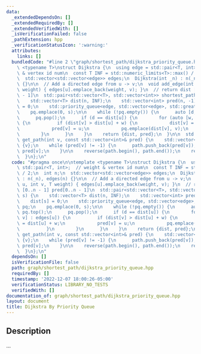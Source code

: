 ```yaml
---
data:
  _extendedDependsOn: []
  _extendedRequiredBy: []
  _extendedVerifiedWith: []
  _isVerificationFailed: false
  _pathExtension: hpp
  _verificationStatusIcon: ':warning:'
  attributes:
    links: []
  bundledCode: "#line 2 \"graph/shortest_path/dijkstra_priority_queue.hpp\"\n\ntemplate\
    \ <typename T>\nstruct Dijkstra {\n  using edge = std::pair<T, int>;  // weight\
    \ & vertex id num\n  const T INF = std::numeric_limits<T>::max() / 2;\n  int n;\n\
    \  std::vector<std::vector<edge>> edges;\n  Dijkstra(int _n) : n(_n), edges(n)\
    \ {}\n\n  // Add a directed edge from u -> v;\n  void add_edge(int u, int v, T\
    \ weight) { edges[u].emplace_back(weight, v); }\n  // return dist [0..n - 1] pred[0..n\
    \ - 1]\n  std::pair<std::vector<T>, std::vector<int>> shortest_paths(int s) {\n\
    \    std::vector<T> dist(n, INF);\n    std::vector<int> pred(n, -1);\n    dist[s]\
    \ = 0;\n    std::priority_queue<edge, std::vector<edge>, std::greater<edge>> pq;\n\
    \    pq.emplace(0, s);\n\n    while (!pq.empty()) {\n      auto [d, u] = pq.top();\n\
    \      pq.pop();\n      if (d == dist[u]) {\n        for (auto [w, v] : edges[u])\
    \ {\n          if (dist[v] > dist[u] + w) {\n            dist[v] = dist[u] + w;\n\
    \            pred[v] = u;\n            pq.emplace(dist[v], v);\n          }\n\
    \        }\n      }\n    }\n    return {dist, pred};\n  }\n\n  std::vector<int>\
    \ get_path(int v, const std::vector<int>& pred) {\n    std::vector<int> path =\
    \ {v};\n    while (pred[v] != -1) {\n      path.push_back(pred[v]);\n      v =\
    \ pred[v];\n    }\n\n    reverse(path.begin(), path.end());\n    return path;\n\
    \  }\n};\n"
  code: "#pragma once\n\ntemplate <typename T>\nstruct Dijkstra {\n  using edge =\
    \ std::pair<T, int>;  // weight & vertex id num\n  const T INF = std::numeric_limits<T>::max()\
    \ / 2;\n  int n;\n  std::vector<std::vector<edge>> edges;\n  Dijkstra(int _n)\
    \ : n(_n), edges(n) {}\n\n  // Add a directed edge from u -> v;\n  void add_edge(int\
    \ u, int v, T weight) { edges[u].emplace_back(weight, v); }\n  // return dist\
    \ [0..n - 1] pred[0..n - 1]\n  std::pair<std::vector<T>, std::vector<int>> shortest_paths(int\
    \ s) {\n    std::vector<T> dist(n, INF);\n    std::vector<int> pred(n, -1);\n\
    \    dist[s] = 0;\n    std::priority_queue<edge, std::vector<edge>, std::greater<edge>>\
    \ pq;\n    pq.emplace(0, s);\n\n    while (!pq.empty()) {\n      auto [d, u] =\
    \ pq.top();\n      pq.pop();\n      if (d == dist[u]) {\n        for (auto [w,\
    \ v] : edges[u]) {\n          if (dist[v] > dist[u] + w) {\n            dist[v]\
    \ = dist[u] + w;\n            pred[v] = u;\n            pq.emplace(dist[v], v);\n\
    \          }\n        }\n      }\n    }\n    return {dist, pred};\n  }\n\n  std::vector<int>\
    \ get_path(int v, const std::vector<int>& pred) {\n    std::vector<int> path =\
    \ {v};\n    while (pred[v] != -1) {\n      path.push_back(pred[v]);\n      v =\
    \ pred[v];\n    }\n\n    reverse(path.begin(), path.end());\n    return path;\n\
    \  }\n};\n"
  dependsOn: []
  isVerificationFile: false
  path: graph/shortest_path/dijkstra_priority_queue.hpp
  requiredBy: []
  timestamp: '2022-12-07 18:00:26-05:00'
  verificationStatus: LIBRARY_NO_TESTS
  verifiedWith: []
documentation_of: graph/shortest_path/dijkstra_priority_queue.hpp
layout: document
title: Dijkstra By Priority Queue
---
```


## Description
...
